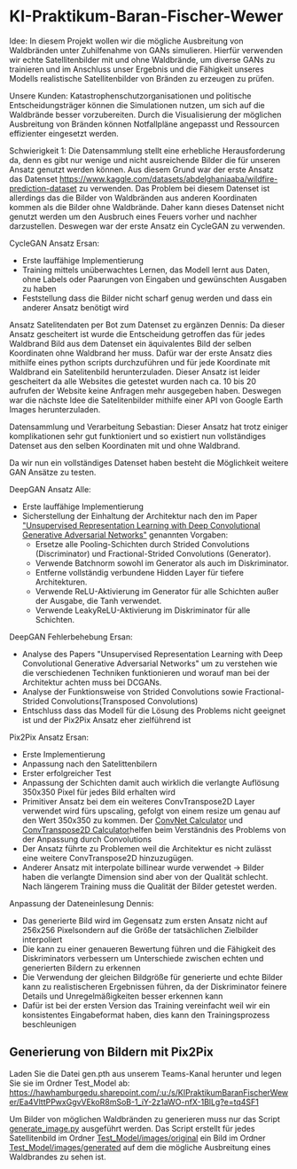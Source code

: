 # KI-Praktikum-Baran-Fischer-Wewer

Idee: In diesem Projekt wollen wir die mögliche Ausbreitung von Waldbränden unter Zuhilfenahme von GANs simulieren. Hierfür verwenden wir echte Satellitenbilder mit und ohne Waldbrände, um diverse GANs zu trainieren und im Anschluss unser Ergebnis und die Fähigkeit unseres Modells realistische Satellitenbilder von Bränden zu erzeugen zu prüfen.

Unsere Kunden: Katastrophenschutzorganisationen und politische Entscheidungsträger können die Simulationen nutzen, um sich auf die Waldbrände besser vorzubereiten. Durch die Visualisierung der möglichen Ausbreitung von Bränden können Notfallpläne angepasst und Ressourcen effizienter eingesetzt werden.


Schwierigkeit 1: Die Datensammlung stellt eine erhebliche Herausforderung da, denn es gibt nur wenige und nicht ausreichende Bilder die für unseren Ansatz genutzt werden können. Aus diesem Grund war der erste Ansatz das Datenset https://www.kaggle.com/datasets/abdelghaniaaba/wildfire-prediction-dataset zu verwenden. Das Problem bei diesem Datenset ist allerdings das die Bilder von Waldbränden aus anderen Koordinaten kommen als die Bilder ohne Waldbrände. Daher kann dieses Datenset nicht genutzt werden um den Ausbruch eines Feuers  vorher und nachher darzustellen. Deswegen war der erste Ansatz ein CycleGAN zu verwenden.

CycleGAN Ansatz Ersan:
- Erste lauffähige Implementierung
- Training mittels unüberwachtes Lernen, das Modell lernt aus Daten, ohne Labels oder Paarungen von Eingaben und gewünschten Ausgaben zu haben
- Feststellung dass die Bilder nicht scharf genug werden und dass ein anderer Ansatz benötigt wird

Ansatz Satelitendaten per Bot zum Datenset zu ergänzen Dennis:
Da dieser Ansatz gescheitert ist wurde die Entscheidung getroffen das für jedes Waldbrand Bild aus dem Datenset ein äquivalentes Bild der selben Koordinaten ohne Waldbrand her muss. Dafür war der erste Ansatz dies mithilfe eines python scripts durchzuführen und für jede Koordinate mit Waldbrand ein Satelitenbild herunterzuladen. Dieser Ansatz ist leider gescheitert da alle Websites die getestet wurden nach ca. 10 bis 20 aufrufen der Website keine Anfragen mehr ausgegeben haben. Deswegen war die nächste Idee die Satelitenbilder mithilfe einer API von Google Earth Images herunterzuladen.


Datensammlung und Verarbeitung Sebastian:
Dieser Ansatz hat trotz einiger komplikationen sehr gut funktioniert und so existiert nun vollständiges Datenset aus den selben Koordinaten mit und ohne Waldbrand.

Da wir nun ein vollständiges Datenset haben besteht die Möglichkeit weitere GAN Ansätze zu testen.

DeepGAN Ansatz Alle:
- Erste lauffähige Implementierung
- Sicherstellung der Einhaltung der Architektur nach den im Paper ["Unsupervised Representation Learning with Deep Convolutional Generative Adversarial Networks"](https://arxiv.org/abs/1511.06434) genannten Vorgaben: 
  - Ersetze alle Pooling-Schichten durch Strided Convolutions (Discriminator) und Fractional-Strided Convolutions (Generator).
  - Verwende Batchnorm sowohl im Generator als auch im Diskriminator.
  - Entferne vollständig verbundene Hidden Layer für tiefere Architekturen.
  - Verwende ReLU-Aktivierung im Generator für alle Schichten außer der Ausgabe, die Tanh verwendet.
  - Verwende LeakyReLU-Aktivierung im Diskriminator für alle Schichten.


DeepGAN Fehlerbehebung Ersan:
- Analyse des Papers "Unsupervised Representation Learning with Deep Convolutional Generative Adversarial Networks" um zu verstehen wie
die verschiedenen Techniken funktionieren und worauf man bei der Architektur achten muss bei DCGANs.
- Analyse der Funktionsweise von Strided Convolutions sowie Fractional-Strided Convolutions(Transposed Convolutions)
- Entschluss dass das Modell für die Lösung des Problems nicht geeignet ist und der Pix2Pix Ansatz eher zielführend ist

Pix2Pix Ansatz Ersan:
- Erste Implementierung
- Anpassung nach den Satelittenbilern
- Erster erfolgreicher Test
- Anpassung der Schichten damit auch wirklich die verlangte Auflösung 350x350 Pixel für jedes Bild erhalten wird
- Primitiver Ansatz bei dem ein weiteres ConvTranspose2D Layer verwendet wird fürs upscaling, gefolgt von einem resize um genau auf den Wert 350x350 zu kommen.
Der [ConvNet Calculator](https://madebyollin.github.io/convnet-calculator/) und [ConvTranspose2D Calculator](https://abdumhmd.github.io/files/convtranspose2d.html)helfen beim Verständnis des Problems von der Anpassung durch Convolutions
- Der Ansatz führte zu Problemen weil die Architektur es nicht zulässt eine weitere ConvTranspose2D hinzuzugügen.
- Anderer Ansatz mit interpolate billinear wurde verwendet -> Bilder haben die verlangte Dimension sind aber von der Qualität schlecht. Nach längerem Training muss die Qualität der Bilder getestet werden.

Anpassung der Dateneinlesung Dennis:
- Das generierte Bild wird im Gegensatz zum ersten Ansatz nicht auf 256x256 Pixelsondern auf die Größe der tatsächlichen Zielbilder interpoliert
- Die kann zu einer genaueren Bewertung führen und die Fähigkeit des Diskriminators verbessern um Unterschiede zwischen echten und generierten Bildern zu erkennen
- Die Verwendung der gleichen Bildgröße für generierte und echte Bilder kann zu realistischeren Ergebnissen führen, da der Diskriminator feinere Details und Unregelmäßigkeiten besser erkennen kann
- Dafür ist bei der ersten Version das Training vereinfacht weil wir ein konsistentes Eingabeformat haben, dies kann den Trainingsprozess beschleunigen

## Generierung von Bildern mit Pix2Pix

Laden Sie die Datei gen.pth aus unserem Teams-Kanal herunter und legen Sie sie im Ordner Test_Model ab: 
https://hawhamburgedu.sharepoint.com/:u:/s/KIPraktikumBaranFischerWewer/Ea4VlttPPwxGgvVEkoR8mSoB-1_iY-2z1aWO-nfX-1BlLg?e=tq4SF1

Um Bilder von möglichen Waldbränden zu generieren muss nur das Script [generate_image.py](Test_Model/generate_image.py) ausgeführt werden.
Das Script erstellt für jedes Satellitenbild im Ordner [Test_Model/images/original](Test_Model/images/original) ein Bild im Ordner [Test_Model/images/generated](Test_Model/images/generated) auf dem die mögliche Ausbreitung eines Waldbrandes zu sehen ist.
